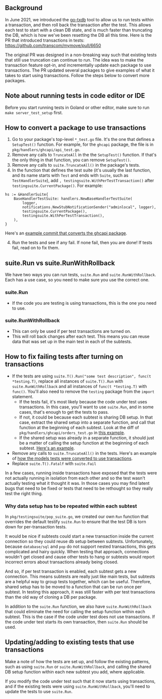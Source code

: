 ## Background
In June 2021, we introduced the [go-txdb](https://github.com/DATA-DOG/go-txdb) tool to allow us to run tests within a transaction, and then roll back the transaction after the test. This allows each test to start with a clean DB state, and is much faster than truncating the DB, which is how we've been resetting the DB all this time. Here is the PR that introduced transactions in tests: https://github.com/transcom/mymove/pull/6650

The original PR was designed in a non-breaking way such that existing tests that still use truncation can continue to run. The idea was to make the transaction feature opt-in, and incrementally update each package to use transactions. The PR updated several packages to give examples of what it takes to start using transactions. Follow the steps below to convert more packages.

## Note about running tests in code editor or IDE
Before you start running tests in Goland or other editor, make sure to run `make server_test_setup` first.

## How to convert a package to use transactions
1. Go to your package's top-level `*_test.go` file. It's the one that defines a `SetupTest()` function. For example, for the `ghcapi` package, the file is in `pkg/handlers/ghcapi/api_test.go`.
2. Remove any calls to `TruncateAll` in the the `SetupTest()` function. If that's the only thing in that function, you can remove `SetupTest()`.
3. Remove any calls to `suite.TruncateAll()` in the package's tests.
3. In the function that defines the test suite (it's usually the last function, and its name starts with `Test` and ends with `Suite`, such as `TestHandlerSuite`), add `, testingsuite.WithPerTestTransaction()` after `testingsuite.CurrentPackage()`. For example:

```golang
hs := &HandlerSuite{
    BaseHandlerTestSuite: handlers.NewBaseHandlerTestSuite(
        logger, 
        notifications.NewStubNotificationSender("adminlocal", logger), 
        testingsuite.CurrentPackage(), 
        testingsuite.WithPerTestTransaction(),
    ),
}
```
Here's an [example commit that converts the ghcapi package](https://github.com/transcom/mymove/pull/6650/commits/ab1e72fbd559b73dc7a9089c0d5d5d12d4f83ba2).

4. Run the tests and see if any fail. If none fail, then you are done! If tests fail, read on to fix them.

## suite.Run vs suite.RunWithRollback
We have two ways you can run tests, `suite.Run` and `suite.RunWithRollback`. Each has a use case, so you need to make sure you use the correct one.

### suite.Run
* If the code you are testing is using transactions, this is the one you need to use.

### suite.RunWithRollback
* This can only be used if per test transactions are turned on.
* This will roll back changes after each test. This means you can reuse data that was set up in the main test in each of the subtests.

## How to fix failing tests after turning on transactions
* If the tests are using `suite.T().Run("some test description", func(t *testing.T)`, replace all instances of `suite.T().Run` with `suite.RunWithRollback` and all instances of `func(t *testing.T)` with `func()`. You'll also need to remove the `testing` package from the `import` statement.
    * If the tests fail, it's most likely because the code under test uses transactions. In this case, you'll want to use `suite.Run`, and in some cases, that's enough to get the tests to pass. 
    * If not, it could be because each subtest is sharing DB setup. In that case, extract the shared setup into a separate function, and call that function at the beginning of each subtest. Look at the diff of `pkg/handlers/ghcapi/orders_test.go` in [this example](https://github.com/transcom/mymove/pull/6650/commits/ab1e72fbd559b73dc7a9089c0d5d5d12d4f83ba2).
    * If the shared setup was already in a separate function, it should just be a matter of calling the setup function at the beginning of each subtest. [Here's an example](https://github.com/transcom/mymove/pull/6650/commits/dc6d5805a104d10463a7fd5382d43a598b6626a8).
* Remove any calls to `suite.TruncateAll()` in the tests. Here's an example of [how the models tests were converted to use transactions](https://github.com/transcom/mymove/pull/6650/commits/ecefc78ef874644f9191d3a70aacb573bed63567).
* Replace `suite.T().Fatalf` with `suite.Fail`

In a few cases, running inside transactions have exposed that the tests were not actually running in isolation from each other and so the test wasn't actually testing what it thought it was. In those cases you may find latent bugs that need to be fixed or tests that need to be rethought so they really test the right thing.

### Why data setup has to be repeated within each subtest
In `pkg/testingsuite/pop_suite.go`, we created our own `Run` function that overrides the default testify `suite.Run` to ensure that the test DB is torn down for per-transaction tests.

It would be nice if subtests could start a new transaction inside
the current connection so they could reuse db setup between
subtests. Unfortunately, because `database/sql` and `pop` do not
support nested transactions, this gets complicated and hairy
quickly. When testing that approach, connections wouldn't get
closed and cause other tests to hang or subtests would report
incorrect errors about transactions already being closed.

And so, if per test transaction is enabled, each subtest gets a new
connection. This means subtests are really just like main tests,
but subtests are a helpful way to group tests together, which can
be useful. Therefore, shared setup has to be moved to a function that can be run once
per subtest. In testing this approach, it was still faster with per test
transactions than the old way of cloning a DB per package.

In addition to the `suite.Run` function, we also have `suite.RunWithRollback` that could eliminate the need for calling the setup function within each subtest. This is the case if the code under test does not use transactions. If the code under test starts its own transaction, then `suite.Run` should be used.

## Updating/adding to existing tests that use transactions
Make a note of how the tests are set up, and follow the existing patterns, such as using `suite.Run` or `suite.RunWithRollback`, and calling the shared DB setup function within each new subtest you add, where applicable. 

If you modify the code under test such that it now starts using transactions, and if the existing tests were using `suite.RunWithRollback`, you'll need to update the tests to use `suite.Run`.
